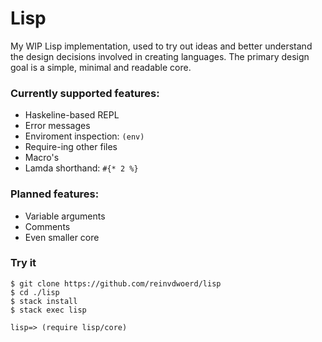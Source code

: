 # Lisp

My WIP Lisp implementation, used to try out ideas and better understand the design decisions involved in creating languages.
The primary design goal is a simple, minimal and readable core.

### Currently supported features:
* Haskeline-based REPL
* Error messages
* Enviroment inspection: `(env)`
* Require-ing other files
* Macro's
* Lamda shorthand: `#{* 2 %}`

### Planned features:
* Variable arguments
* Comments
* Even smaller core


### Try it

    $ git clone https://github.com/reinvdwoerd/lisp
    $ cd ./lisp
    $ stack install
    $ stack exec lisp

    lisp=> (require lisp/core)